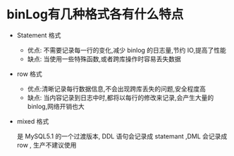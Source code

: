 # binLog有几种格式各有什么特点

- Statement 格式
  - 优点: 不需要记录每一行的变化,减少 binlog 的日志量,节约 IO,提高了性能
  - 缺点: 当使用一些特殊函数,或者跨库操作时容易丢失数据

- row 格式

  - 优点:清晰记录每行数据信息,不会出现跨库丢失的问题,安全程度高
  - 缺点: 当内容记录到日志中时,都将以每行的修改来记录,会产生大量的 binlog,网络开销也大

- mixed 格式

  是 MySQL5.1 的一个过渡版本, DDL 语句会记录成 statemant ,DML 会记录成 row , 生产不建议使用

